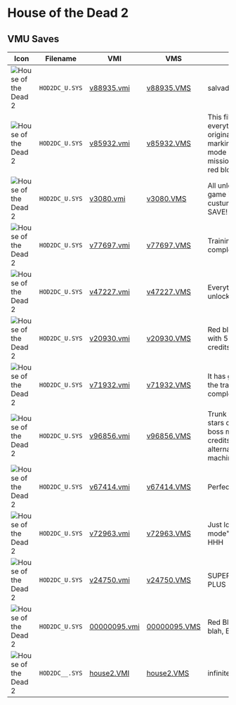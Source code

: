 # House of the Dead 2

## VMU Saves

| Icon | Filename | VMI | VMS | Description |
|------|----------|-----|-----|-------------|
| ![House of the Dead 2](../icons/HOD2DC_U.SYS.GIF) | `HOD2DC_U.SYS` | [v88935.vmi](v88935.vmi) | [v88935.VMS](v88935.VMS) | salvada perfecta!!!!! 
| ![House of the Dead 2](../icons/HOD2DC_U.SYS.GIF) | `HOD2DC_U.SYS` | [v85932.vmi](v85932.vmi) | [v85932.VMS](v85932.VMS) | This file has 99 of everything in the trunk in original mode, red star markings on all training mode and boss mode missions, freeplay mode, red blood.  
| ![House of the Dead 2](../icons/HOD2DC_U.SYS.GIF) | `HOD2DC_U.SYS` | [v3080.vmi](v3080.vmi) | [v3080.VMS](v3080.VMS) | All unlocked. In original game is all (Amy,Harry custumise,ufo?).PERFECT SAVE! 
| ![House of the Dead 2](../icons/HOD2DC_U.SYS.GIF) | `HOD2DC_U.SYS` | [v77697.vmi](v77697.vmi) | [v77697.VMS](v77697.VMS) | Training mode completed. 
| ![House of the Dead 2](../icons/HOD2DC_U.SYS.GIF) | `HOD2DC_U.SYS` | [v47227.vmi](v47227.vmi) | [v47227.VMS](v47227.VMS) | Everything is beaten and unlocked! 
| ![House of the Dead 2](../icons/HOD2DC_U.SYS.GIF) | `HOD2DC_U.SYS` | [v20930.vmi](v20930.vmi) | [v20930.VMS](v20930.VMS) | Red blood, all training with 5 stars and infinite credits. 
| ![House of the Dead 2](../icons/HOD2DC_U.SYS.GIF) | `HOD2DC_U.SYS` | [v71932.vmi](v71932.vmi) | [v71932.VMS](v71932.VMS) | It has granny mode and the training mode is complete with 5 stars. 
| ![House of the Dead 2](../icons/HOD2DC_U.SYS.GIF) | `HOD2DC_U.SYS` | [v96856.vmi](v96856.vmi) | [v96856.VMS](v96856.VMS) | Trunk full of goodies, all stars on practice and boss mode, infinite credits, red blood, alternate costumes, machine gun! 
| ![House of the Dead 2](../icons/HOD2DC_U.SYS.GIF) | `HOD2DC_U.SYS` | [v67414.vmi](v67414.vmi) | [v67414.VMS](v67414.VMS) | Perfect Save ! 
| ![House of the Dead 2](../icons/HOD2DC_U.SYS.GIF) | `HOD2DC_U.SYS` | [v72963.vmi](v72963.vmi) | [v72963.VMS](v72963.VMS) | Just look in original mode"I'm that good"-HHH 
| ![House of the Dead 2](../icons/HOD2DC_U.SYS.GIF) | `HOD2DC_U.SYS` | [v24750.vmi](v24750.vmi) | [v24750.VMS](v24750.VMS) | SUPER TOP SECRET PLUS 
| ![House of the Dead 2](../icons/HOD2DC_U.SYS.GIF) | `HOD2DC_U.SYS` | [00000095.vmi](00000095.vmi) | [00000095.VMS](00000095.VMS) | Red Blood, all items, blah blah, EVERYTHING 
| ![House of the Dead 2](../icons/HOD2DC__.SYS.GIF) | `HOD2DC__.SYS` | [house2.VMI](house2.VMI) | [house2.VMS](house2.VMS) | infinite Bullets!
